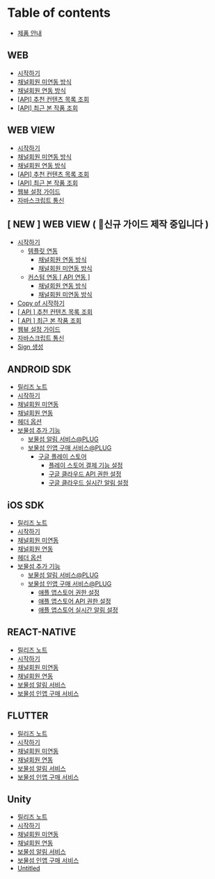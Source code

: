 # Table of contents

* [제품 안내](README.md)

## WEB

* [시작하기](web/start.md)
* [채널회원 미연동 방식](web/standard.md)
* [채널회원 연동 방식](web/channeling.md)
* [\[API\] 추천 컨텐츠 목록 조회](web/recommendation.md)
* [\[API\] 최근 본 작품 조회](web/recently.md)

## WEB VIEW

* [시작하기](web-view/start.md)
* [채널회원 미연동 방식](web-view/standard.md)
* [채널회원 연동 방식](web-view/channeling.md)
* [\[API\] 추천 컨텐츠 목록 조회](web-view/recommendation.md)
* [\[API\] 최근 본 작품 조회](web-view/recently.md)
* [웹뷰 설정 가이드](web-view/webview-config.md)
* [자바스크립트 통신](web-view/javascriptinterface.md)

## \[ NEW ] WEB VIEW ( 신규 가이드 제작 중입니다 )

* [시작하기](new-web-view/start/README.md)
  * [템플릿 연동](new-web-view/start/template/README.md)
    * [채널회원 연동 방식](new-web-view/start/template/channeling.md)
    * [채널회원 미연동 방식](new-web-view/start/template/standard.md)
  * [커스텀 연동 \[ API 연동 \]](new-web-view/start/api/README.md)
    * [채널회원 연동 방식](new-web-view/start/api/channeling.md)
    * [채널회원 미연동 방식](new-web-view/start/api/standard.md)
* [Copy of 시작하기](new-web-view/start-1.md)
* [\[ API \] 추천 컨텐츠 목록 조회](new-web-view/recommendation.md)
* [\[ API \] 최근 본 작품 조회](new-web-view/recently.md)
* [웹뷰 설정 가이드](new-web-view/webview-config.md)
* [자바스크립트 통신](new-web-view/javascriptinterface.md)
* [Sign 생성](new-web-view/sign.md)

## ANDROID SDK

* [릴리즈 노트](android-sdk/release.md)
* [시작하기](android-sdk/start.md)
* [채널회원 미연동](android-sdk/membership-basic.md)
* [채널회원 연동](android-sdk/membership-channeling.md)
* [헤더 옵션](android-sdk/options.md)
* [보물섬 추가 기능](android-sdk/plug/README.md)
  * [보물섬 알림 서비스@PLUG](android-sdk/plug/notification.md)
  * [보물섬 인앱 구매 서비스@PLUG](android-sdk/plug/iap/README.md)
    * [구글 플레이 스토어](android-sdk/plug/iap/playstore/README.md)
      * [플레이 스토어 결제 기능 설정](android-sdk/plug/iap/playstore/console-config.md)
      * [구글 클라우드 API 권한 설정](android-sdk/plug/iap/playstore/api-config.md)
      * [구글 클라우드 실시간 알림 설정](android-sdk/plug/iap/playstore/rtdn-config.md)

## iOS SDK

* [릴리즈 노트](ios-sdk/release.md)
* [시작하기](ios-sdk/start.md)
* [채널회원 미연동](ios-sdk/membership-basic.md)
* [채널회원 연동](ios-sdk/membership-channeling.md)
* [헤더 옵션](ios-sdk/options.md)
* [보물섬 추가 기능](ios-sdk/plug/README.md)
  * [보물섬 알림 서비스@PLUG](ios-sdk/plug/notification.md)
  * [보물섬 인앱 구매 서비스@PLUG](ios-sdk/plug/iap/README.md)
    * [애플 앱스토어 권한 설정](ios-sdk/plug/iap/console-config.md)
    * [애플 앱스토어 API 권한 설정](ios-sdk/plug/iap/api-config.md)
    * [애플 앱스토어 실시간 알림 설정](ios-sdk/plug/iap/rtdn-config.md)

## REACT-NATIVE

* [릴리즈 노트](react-native/release.md)
* [시작하기](react-native/start.md)
* [채널회원 미연동](react-native/membership-basic.md)
* [채널회원 연동](react-native/membership-channeling.md)
* [보물섬 알림 서비스](react-native/notification.md)
* [보물섬 인앱 구매 서비스](react-native/iap.md)

## FLUTTER

* [릴리즈 노트](flutter/release.md)
* [시작하기](flutter/start.md)
* [채널회원 미연동](flutter/membership-standard.md)
* [채널회원 연동](flutter/membership-channeling.md)
* [보물섬 알림 서비스](flutter/notification.md)
* [보물섬 인앱 구매 서비스](flutter/iap.md)

## Unity

* [릴리즈 노트](unity/undefined.md)
* [시작하기](unity/start.md)
* [채널회원 미연동](unity/membership-basic.md)
* [채널회원 연동](unity/membership-channeling.md)
* [보물섬 알림 서비스](unity/notification.md)
* [보물섬 인앱 구매 서비스](unity/iap.md)
* [Untitled](unity/untitled.md)

